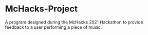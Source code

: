 # McHacks-Project

A program designed during the McHacks 2021 Hackathon to provide feedback to a user performing a piece of music.
